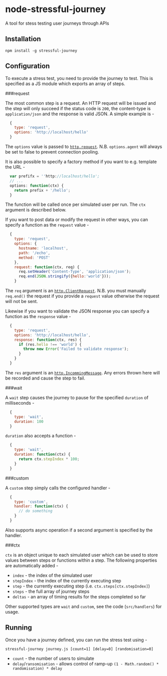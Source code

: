 # node-stressful-journey
A tool for stess testing user journeys through APIs

## Installation

```
npm install -g stressful-journey
```

## Configuration

To execute a stress test, you need to provide the journey to test. This is specified as a JS module which exports an array of steps.

###request

The most common step is a request. An HTTP request will be issued and the step will only succeed if the status code is `200`, the content-type is `application/json` and the response is valid JSON. A simple example is -

```js
  {
    type: 'request',
    options: 'http://localhost/hello'
  }
```

The ```options``` value is passed to [```http.request```](https://nodejs.org/api/http.html#http_http_request_options_callback). N.B. ```options.agent``` will always be set to false to prevent connection pooling.

It is also possible to specify a factory method if you want to e.g. template the URL -

```js
  var prefifx = ''http://localhost/hello';
  // ...
  options: function(ctx) {
    return prefix + '/hello';
  }
```

The function will be called once per simulated user per run. The `ctx` argument is described below.

If you want to post data or modify the request in other ways, you can specify a function as the `request` value -

```js
  {
    type: 'request',
    options: {
      hostname: 'localhost',
      path: '/echo',
      method: 'POST'
    },
    request: function(ctx, req) {
      req.setHeader('Content-Type', 'application/json');
      req.end(JSON.stringify({hello:'world'}));
    }
```

The `req` argument is an [```http.ClientRequest```](https://nodejs.org/api/http.html#http_class_http_clientrequest). N.B. you must manually `req.end()` the request if you provide a `request` value otherwise the request will not be sent.

Likewise if you want to validate the JSON response you can specify a function as the `response` value -

```js
  {
    type: 'request',
    options: 'http://localhost/hello',
    response: function(ctx, res) {
      if (res.hello !== 'world') {
        throw new Error('Failed to validate response');
      }
    }
  }
```

The `res` argument is an [```http.IncommingMessage```](https://nodejs.org/api/http.html#http_http_incomingmessage). Any errors thrown here will be recorded and cause the step to fail.

###wait

A `wait` step causes the journey to pause for the specified `duration` of milliseconds -

```js
  {
    type: 'wait',
    duration: 100
  }
```

`duration` also accepts a function -

```js
  {
    type: 'wait',
    duration: function(ctx) {
      return ctx.stepIndex * 100;
    }
  }
```

###custom

A `custom` step simply calls the configured handler -

```js
  {
    type: 'custom',
    handler: function(ctx) {
      // do something
    }
  }
```

Also supports async operation if a second argument is specified by the handler.

###ctx

`ctx` is an object unique to each simulated user which can be used to store values between steps or functions within a step. The following properties are automatically added -

* `index` - the index of the simulated user
* `stepIndex` - the index of the currently executing step
* `step` - the currently executing step (i.e. `ctx.steps[ctx.stepIndex]`)
* `steps` - the full array of journey steps
* `deltas` - an array of timing results for the steps completed so far

Other supported types are `wait` and `custom`, see the code (`src/handlers`) for usage.

## Running

Once you have a journey defined, you can run the stress test using -

```
stressful-journey journey.js [count=1] [delay=0] [randomisation=0]
```

* `count` - the number of users to simulate
* `delay`/`ransomisation` - allows control of ramp-up `(1 - Math.random() * randomisation) * delay`
